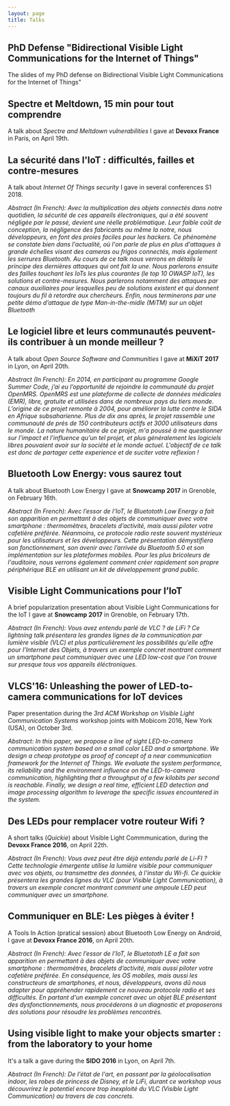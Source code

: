 ```yaml
---
layout: page
title: Talks
---
```


## PhD Defense "Bidirectional Visible Light Communications for the Internet of Things"

The slides of my PhD defense on Bidirectional Visible Light Communications for the Internet of Things"

<script async class="speakerdeck-embed" data-id="767bd8b707aa4501aa269bebb122459b" data-ratio="1.33333333333333" src="//speakerdeck.com/assets/embed.js"></script>


## Spectre et Meltdown, 15 min pour tout comprendre

A talk about *Spectre and Meltdown vulnerabilities* I gave at **Devoxx France** in Paris, on April 19th.

<script async class="speakerdeck-embed" data-id="c1857f1daadf4f6ba138f402e359bf80" data-ratio="1.77777777777778" src="//speakerdeck.com/assets/embed.js"></script>


## La sécurité dans l'IoT : difficultés, failles et contre-mesures

A talk about *Internet Of Things security* I gave in several conferences S1 2018.

*Abstract (In French): Avec la multiplication des objets connectés dans notre quotidien, la sécurité de ces appareils électroniques, qui a été souvent négligée par le passé, devient une réelle problématique. Leur faible coût de conception, la négligence des fabricants ou même la notre, nous développeurs, en font des proies faciles pour les hackers.
Ce phénomène se constate bien dans l'actualité, où l'on parle de plus en plus d'attaques à grande échelles visant des cameras ou frigos connectés, mais également les serrures Bluetooth.
Au cours de ce talk nous verrons en détails le principe des dernières attaques qui ont fait la une. Nous parlerons ensuite des failles touchant les IoTs les plus courantes (le top 10 OWASP IoT), les solutions et contre-mesures.
Nous parlerons notamment des attaques par canaux auxiliaires pour lesquelles peu de solutions existent et qui donnent toujours du fil à retordre aux chercheurs.
Enfin, nous terminerons par une petite démo d’attaque de type Man-in-the-midle (MiTM) sur un objet Bluetooth*

<script async class="speakerdeck-embed" data-id="fd07477ec91849f19a53d1aca6466139" data-ratio="1.77777777777778" src="//speakerdeck.com/assets/embed.js"></script>

<script async class="speakerdeck-embed" data-id="558c29d7ef7144d8be8d6b3e3a966deb" data-ratio="1.77777777777778" src="//speakerdeck.com/assets/embed.js"></script>


## Le logiciel libre et leurs communautés peuvent-ils contribuer à un monde meilleur ?

A talk about *Open Source Software and Communities* I gave at **MiXiT 2017** in Lyon, on April 20th.

*Abstract (In French): En 2014, en participant au programme Google Summer Code, j’ai eu l’opportunité de rejoindre la communauté du projet OpenMRS.
OpenMRS est une plateforme de collecte de données médicales (EMR), libre, gratuite et utilisées dans de nombreux pays du tiers monde. L’origine de ce projet remonte à 2004, pour améliorer la lutte contre le SIDA en Afrique subsaharienne. Plus de dix ans après, le projet rassemble une communauté de près de 150 contributeurs actifs et 3000 utilisateurs dans le monde.
La nature humanitaire de ce projet, m'a poussé à me questionner sur l’impact et l’influence qu’un tel projet, et plus généralement les logiciels libres pouvaient avoir sur la société et le monde actuel. L'objectif de ce talk est donc de partager cette experience et de suciter votre reflexion !*

<script async class="speakerdeck-embed" data-id="263871e25bd24b7cbbe9ee0547aba4ff" data-ratio="1.77777777777778" src="//speakerdeck.com/assets/embed.js"></script>


## Bluetooth Low Energy: vous saurez tout

A talk about Bluetooth Low Energy I gave at **Snowcamp 2017** in Grenoble, on February 16th.

*Abstract (In French): Avec l’essor de l’IoT, le Bluetototh Low Energy a fait son apparition en permettant à des objets de communiquer avec votre smartphone : thermomètres, bracelets d’activité, mais aussi piloter votre cafetière préférée. Néanmoins, ce protocole radio reste souvent mystérieux pour les utilisateurs et les développeurs.
Cette présentation démystifiera son fonctionnement, son avenir avec l’arrivée du Bluetooth 5.0 et son implémentation sur les plateformes mobiles. Pour les plus bricoleurs de l'auditoire, nous verrons également comment créer rapidement son propre périphérique BLE en utilisant un kit de développement grand public.*

<script async class="speakerdeck-embed" data-id="393a8a209ef4402582aaf6b881bee98e" data-ratio="1.77777777777778" src="//speakerdeck.com/assets/embed.js"></script>

## Visible Light Communications pour l’IoT

A brief popularization presentation about Visible Light Communications for the IoT I gave at **Snowcamp 2017** in Grenoble, on February 17th.

*Abstract (In French): Vous avez entendu parlé de VLC ? de LiFi ? Ce lightning talk présentera les grandes lignes de la communication par lumière visible (VLC) et plus particulièrement les possibilités qu'elle offre pour l’Internet des Objets, à travers un exemple concret montrant comment un smartphone peut communiquer avec une LED low-cost que l'on trouve sur presque tous vos appareils éléctroniques.*

<script async class="speakerdeck-embed" data-id="1c7cd06aef354d90b112739b2f6b00d6" data-ratio="1.77777777777778" src="//speakerdeck.com/assets/embed.js"></script>


## VLCS'16: Unleashing the power of LED-to-camera communications for IoT devices

Paper presentation during the *3rd ACM Workshop on Visible Light Communication Systems* workshop joints with Mobicom 2016, New York (USA), on October 3rd.

*Abstract: In this paper, we propose a line of sight LED-to-camera communication system based on a small color LED and a smartphone. We design a cheap prototype as proof of concept of a near communication framework for the Internet of Things. We evaluate the system performance, its reliability and the environment influence on the LED-to-camera communication, highlighting that a throughput of a few kilobits per second is reachable. Finally, we design a real time, efficient LED detection and image processing algorithm to leverage the specific issues encountered in the system.*

<script async class="speakerdeck-embed" data-id="9fef8432702b4fef8b5d989a7a9aa4cb" data-ratio="1.77777777777778" src="//speakerdeck.com/assets/embed.js"></script>

## Des LEDs pour remplacer votre routeur Wifi ?

A short talks (*Quickie*) about Visible Light Commmunication, during the
**Devoxx France 2016**, on April 22th.

*Abstract (In French): Vous avez peut être déjà entendu parlé de Li-FI ? Cette technologie émergente utilise la lumière visible pour communiquer avec vos objets, ou transmettre des données, à l’instar du Wi-fi. Ce quickie présentera les grandes lignes du VLC (pour Visible Light Communication), à travers un exemple concret montrant comment une ampoule LED peut communiquer avec un smartphone.*

<script async class="speakerdeck-embed" data-id="d4299f12430740bdb548faf76b2fafd9" data-ratio="1.77777777777778" src="//speakerdeck.com/assets/embed.js"></script>


## Communiquer en BLE: Les pièges à éviter !

A Tools In Action (pratical session) about Bluetooth Low Energy on Android, I gave at
**Devoxx France 2016**, on April 20th.

*Abstract (In French): Avec l’essor de l’IoT, le Bluetototh LE a fait son apparition en permettant à des objets de communiquer avec votre smartphone : thermomètres, bracelets d’activité, mais aussi piloter votre cafetière préférée. En conséquence, les OS mobiles, mais aussi les constructeurs de smartphones, et nous, développeurs, avons dû nous adapter pour appréhender rapidement ce nouveau protocole radio et ses difficultés. En partant d'un exemple concret avec un objet BLE présentant des dysfonctionnements, nous procéderons à un diagnostic et proposerons des solutions pour résoudre les problèmes rencontrés.*

<script async class="speakerdeck-embed" data-id="c89fbc18ff494b7386c7dc1f618022c1" data-ratio="1.77777777777778" src="//speakerdeck.com/assets/embed.js"></script>


## Using visible light to make your objects smarter : from the laboratory to your home

It's a talk a gave during the **SIDO 2016** in Lyon, on April 7th.

*Abstract (In French): De l'état de l'art, en passant par la géolocalisation indoor, les robes de princess de Disney, et le LiFi, durant ce workshop vous découvrirez le potentiel encore trop inexploité du VLC (Visible Light Communication) au travers de cas concrets.*

<script async class="speakerdeck-embed" data-id="8e4e7c23cc0e4433baa9a9cc3c0235fa" data-ratio="1.77777777777778" src="//speakerdeck.com/assets/embed.js"></script>
